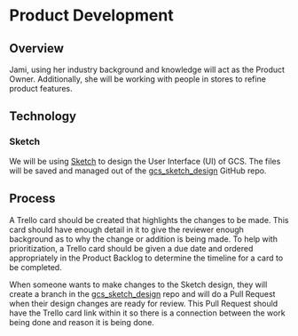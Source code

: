 # Product Development

## Overview

Jami, using her industry background and knowledge will act as the Product Owner.  Additionally, she will be working with people in stores to refine product features.

## Technology

### Sketch

We will be using [Sketch](https://www.sketch.com) to design the User Interface (UI) of GCS.  The files will be saved and managed out of the [gcs_sketch_design](https://github.com/antonison-consulting/gcs_sketch_design) GitHub repo.

## Process

A Trello card should be created that highlights the changes to be made.  This card should have enough detail in it to give the reviewer enough background as to why the change or addition is being made. To help with prioritization, a Trello card should be given a due date and ordered appropriately in the Product Backlog to determine the timeline for a card to be completed.

When someone wants to make changes to the Sketch design, they will create a branch in the [gcs_sketch_design](https://github.com/antonison-consulting/gcs_sketch_design) repo and will do a Pull Request when their design changes are ready for review.  This Pull Request should have the Trello card link within it so there is a connection between the work being done and reason it is being done.
